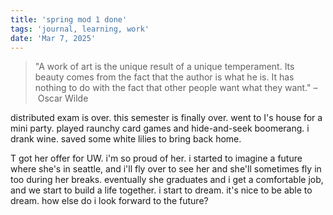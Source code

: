 ```yaml
---
title: 'spring mod 1 done'
tags: 'journal, learning, work'
date: 'Mar 7, 2025'
---
```


> "A work of art is the unique result of a unique temperament. Its beauty comes from the fact that the author is what he is. It has nothing to do with the fact that other people want what they want." – Oscar Wilde

distributed exam is over. this semester is finally over. went to I's house for a mini party. played raunchy card games and hide-and-seek boomerang. i drank wine. saved some white lilies to bring back home.

T got her offer for UW. i'm so proud of her. i started to imagine a future where she's in seattle, and i'll fly over to see her and she'll sometimes fly in too during her breaks. eventually she graduates and i get a comfortable job, and we start to build a life together. i start to dream. it's nice to be able to dream. how else do i look forward to the future?
